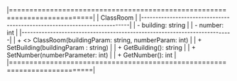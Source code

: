 |==========================================================================|
|                                     ClassRoom                            |
|--------------------------------------------------------------------------|
| - building: string                                                       |
| - number: int                                                            |
|--------------------------------------------------------------------------|
| + <<constructor>> ClassRoom(buildingParam: string, numberParam: int)     |
| + SetBuilding(buildingParam : string)                                    |
| + GetBuilding(): string                                                  |
| + SetNumber(numberParameter: int)                                        |
| + GetNumber(): int                                                       |
|==========================================================================|
